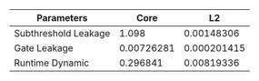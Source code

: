 | Parameters | Core | L2 |
| --- | --- | --- |
| Subthreshold Leakage | 1.098 | 0.00148306 |
| Gate Leakage | 0.00726281 | 0.000201415 |
| Runtime Dynamic | 0.296841 | 0.00819336 |
